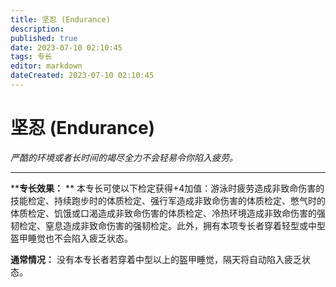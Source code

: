 ```yaml
---
title: 坚忍 (Endurance)
description: 
published: true
date: 2023-07-10 02:10:45
tags: 专长
editor: markdown
dateCreated: 2023-07-10 02:10:45
---
```


# 坚忍 (Endurance)

_严酷的环境或者长时间的竭尽全力不会轻易令你陷入疲劳。_

* * *

****专长效果：** **
本专长可使以下检定获得+4加值：游泳时疲劳造成非致命伤害的技能检定、持续跑步时的体质检定、强行军造成非致命伤害的体质检定、憋气时的体质检定、饥饿或口渴造成非致命伤害的体质检定、冷热环境造成非致命伤害的强韧检定、窒息造成非致命伤害的强韧检定。此外，拥有本项专长者穿着轻型或中型盔甲睡觉也不会陷入疲乏状态。

**通常情况：** 没有本专长者若穿着中型以上的盔甲睡觉，隔天将自动陷入疲乏状态。

